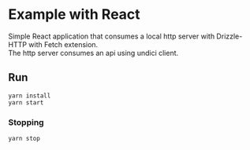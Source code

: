 # Example with React

Simple React application that consumes a local http server with Drizzle-HTTP with Fetch extension.  
The http server consumes an api using undici client.

## Run

```
yarn install
yarn start
```

### Stopping

```
yarn stop
```
